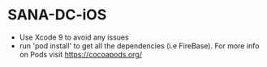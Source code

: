 # SANA-DC-iOS

- Use Xcode 9 to avoid any issues
- run 'pod install' to get all the dependencies (i.e FireBase). For more info on Pods visit https://cocoapods.org/
